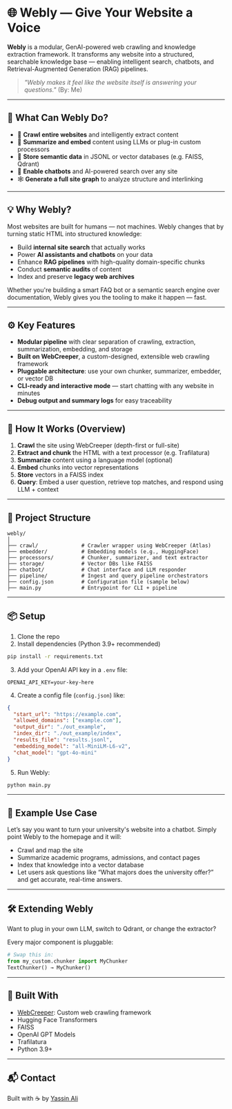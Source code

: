 # 🌐 Webly — Give Your Website a Voice

**Webly** is a modular, GenAI-powered web crawling and knowledge extraction framework. It transforms any website into a structured, searchable knowledge base — enabling intelligent search, chatbots, and Retrieval-Augmented Generation (RAG) pipelines.

> _"Webly makes it feel like the website itself is answering your questions."_ (By: Me)

---

## 🚀 What Can Webly Do?

- 🔎 **Crawl entire websites** and intelligently extract content  
- 🧠 **Summarize and embed** content using LLMs or plug-in custom processors  
- 🧷 **Store semantic data** in JSONL or vector databases (e.g. FAISS, Qdrant)  
- 🤖 **Enable chatbots** and AI-powered search over any site  
- 🕸️ **Generate a full site graph** to analyze structure and interlinking  

---

## 💡 Why Webly?

Most websites are built for humans — not machines. Webly changes that by turning static HTML into structured knowledge:

- Build **internal site search** that actually works  
- Power **AI assistants and chatbots** on your data  
- Enhance **RAG pipelines** with high-quality domain-specific chunks  
- Conduct **semantic audits** of content  
- Index and preserve **legacy web archives**

Whether you're building a smart FAQ bot or a semantic search engine over documentation, Webly gives you the tooling to make it happen — fast.

---

## ⚙️ Key Features

-  **Modular pipeline** with clear separation of crawling, extraction, summarization, embedding, and storage  
-  **Built on WebCreeper**, a custom-designed, extensible web crawling framework  
- **Pluggable architecture**: use your own chunker, summarizer, embedder, or vector DB  
-  **CLI-ready and interactive mode** — start chatting with any website in minutes  
-  **Debug output and summary logs** for easy traceability

---

## 🔧 How It Works (Overview)

1. **Crawl** the site using WebCreeper (depth-first or full-site)  
2. **Extract and chunk** the HTML with a text processor (e.g. Trafilatura)  
3. **Summarize** content using a language model (optional)  
4. **Embed** chunks into vector representations  
5. **Store** vectors in a FAISS index  
6. **Query**: Embed a user question, retrieve top matches, and respond using LLM + context

---

## 📁 Project Structure

```
webly/
│
├── crawl/              # Crawler wrapper using WebCreeper (Atlas)
├── embedder/           # Embedding models (e.g., HuggingFace)
├── processors/         # Chunker, summarizer, and text extractor
├── storage/            # Vector DBs like FAISS
├── chatbot/            # Chat interface and LLM responder
├── pipeline/           # Ingest and query pipeline orchestrators
├── config.json         # Configuration file (sample below)
├── main.py             # Entrypoint for CLI + pipeline
```

---

## 📦 Setup

1. Clone the repo  
2. Install dependencies (Python 3.9+ recommended)

```bash
pip install -r requirements.txt
```

3. Add your OpenAI API key in a `.env` file:

```env
OPENAI_API_KEY=your-key-here
```

4. Create a config file (`config.json`) like:

```json
{
  "start_url": "https://example.com",
  "allowed_domains": ["example.com"],
  "output_dir": "./out_example",
  "index_dir": "./out_example/index",
  "results_file": "results.jsonl",
  "embedding_model": "all-MiniLM-L6-v2",
  "chat_model": "gpt-4o-mini"
}
```

5. Run Webly:

```bash
python main.py
```

---

## 🧠 Example Use Case

Let’s say you want to turn your university's website into a chatbot. Simply point Webly to the homepage and it will:

- Crawl and map the site  
- Summarize academic programs, admissions, and contact pages  
- Index that knowledge into a vector database  
- Let users ask questions like “What majors does the university offer?” and get accurate, real-time answers.

---

## 🛠️ Extending Webly

Want to plug in your own LLM, switch to Qdrant, or change the extractor?

Every major component is pluggable:

```python
# Swap this in:
from my_custom.chunker import MyChunker
TextChunker() → MyChunker()
```

---

## 🧪 Built With

- [WebCreeper](https://github.com/your_username/webcreeper): Custom web crawling framework  
- Hugging Face Transformers  
- FAISS  
- OpenAI GPT Models  
- Trafilatura  
- Python 3.9+

---

## 📬 Contact

Built with ☕ by [Yassin Ali](mailto:yelsayed003@gmail.com)
